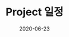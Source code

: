 ---
title: "Project 일정"
date: 2020-06-23
tags: [Texas holdem]
header:
  image: "/images/rule.jpg"
excerpt: "C++ DATA"
mathjax: "true"
---